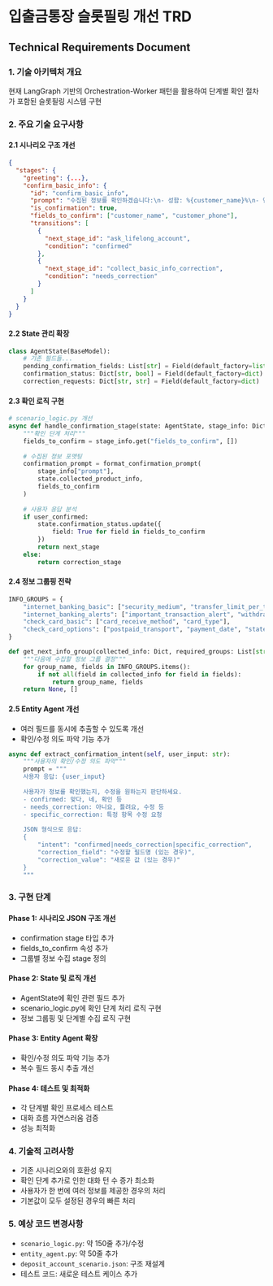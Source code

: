 # 입출금통장 슬롯필링 개선 TRD
## Technical Requirements Document

### 1. 기술 아키텍처 개요
현재 LangGraph 기반의 Orchestration-Worker 패턴을 활용하여 단계별 확인 절차가 포함된 슬롯필링 시스템 구현

### 2. 주요 기술 요구사항

#### 2.1 시나리오 구조 개선
```json
{
  "stages": {
    "greeting": {...},
    "confirm_basic_info": {
      "id": "confirm_basic_info",
      "prompt": "수집된 정보를 확인하겠습니다:\n- 성함: %{customer_name}%\n- 연락처: %{customer_phone}%\n\n이 정보가 맞으신가요?",
      "is_confirmation": true,
      "fields_to_confirm": ["customer_name", "customer_phone"],
      "transitions": [
        {
          "next_stage_id": "ask_lifelong_account",
          "condition": "confirmed"
        },
        {
          "next_stage_id": "collect_basic_info_correction",
          "condition": "needs_correction"
        }
      ]
    }
  }
}
```

#### 2.2 State 관리 확장
```python
class AgentState(BaseModel):
    # 기존 필드들...
    pending_confirmation_fields: List[str] = Field(default_factory=list)
    confirmation_status: Dict[str, bool] = Field(default_factory=dict)
    correction_requests: Dict[str, str] = Field(default_factory=dict)
```

#### 2.3 확인 로직 구현
```python
# scenario_logic.py 개선
async def handle_confirmation_stage(state: AgentState, stage_info: Dict):
    """확인 단계 처리"""
    fields_to_confirm = stage_info.get("fields_to_confirm", [])
    
    # 수집된 정보 포맷팅
    confirmation_prompt = format_confirmation_prompt(
        stage_info["prompt"], 
        state.collected_product_info,
        fields_to_confirm
    )
    
    # 사용자 응답 분석
    if user_confirmed:
        state.confirmation_status.update({
            field: True for field in fields_to_confirm
        })
        return next_stage
    else:
        return correction_stage
```

#### 2.4 정보 그룹핑 전략
```python
INFO_GROUPS = {
    "internet_banking_basic": ["security_medium", "transfer_limit_per_time", "transfer_limit_per_day"],
    "internet_banking_alerts": ["important_transaction_alert", "withdrawal_alert", "overseas_ip_restriction"],
    "check_card_basic": ["card_receive_method", "card_type"],
    "check_card_options": ["postpaid_transport", "payment_date", "statement_method"]
}

def get_next_info_group(collected_info: Dict, required_groups: List[str]):
    """다음에 수집할 정보 그룹 결정"""
    for group_name, fields in INFO_GROUPS.items():
        if not all(field in collected_info for field in fields):
            return group_name, fields
    return None, []
```

#### 2.5 Entity Agent 개선
- 여러 필드를 동시에 추출할 수 있도록 개선
- 확인/수정 의도 파악 기능 추가
```python
async def extract_confirmation_intent(self, user_input: str):
    """사용자의 확인/수정 의도 파악"""
    prompt = """
    사용자 응답: {user_input}
    
    사용자가 정보를 확인했는지, 수정을 원하는지 판단하세요.
    - confirmed: 맞다, 네, 확인 등
    - needs_correction: 아니요, 틀려요, 수정 등
    - specific_correction: 특정 항목 수정 요청
    
    JSON 형식으로 응답:
    {
        "intent": "confirmed|needs_correction|specific_correction",
        "correction_field": "수정할 필드명 (있는 경우)",
        "correction_value": "새로운 값 (있는 경우)"
    }
    """
```

### 3. 구현 단계

#### Phase 1: 시나리오 JSON 구조 개선
- confirmation stage 타입 추가
- fields_to_confirm 속성 추가
- 그룹별 정보 수집 stage 정의

#### Phase 2: State 및 로직 개선
- AgentState에 확인 관련 필드 추가
- scenario_logic.py에 확인 단계 처리 로직 구현
- 정보 그룹핑 및 단계별 수집 로직 구현

#### Phase 3: Entity Agent 확장
- 확인/수정 의도 파악 기능 추가
- 복수 필드 동시 추출 개선

#### Phase 4: 테스트 및 최적화
- 각 단계별 확인 프로세스 테스트
- 대화 흐름 자연스러움 검증
- 성능 최적화

### 4. 기술적 고려사항
- 기존 시나리오와의 호환성 유지
- 확인 단계 추가로 인한 대화 턴 수 증가 최소화
- 사용자가 한 번에 여러 정보를 제공한 경우의 처리
- 기본값이 모두 설정된 경우의 빠른 처리

### 5. 예상 코드 변경사항
- `scenario_logic.py`: 약 150줄 추가/수정
- `entity_agent.py`: 약 50줄 추가
- `deposit_account_scenario.json`: 구조 재설계
- 테스트 코드: 새로운 테스트 케이스 추가